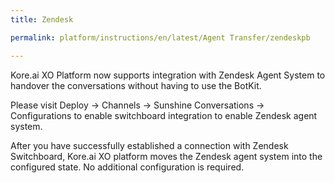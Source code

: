 ```yaml
---
title: Zendesk

permalink: platform/instructions/en/latest/Agent Transfer/zendeskpb

---
```


<container>

Kore.ai XO Platform now supports integration with Zendesk Agent System to handover the conversations without having to use the BotKit.
  
Please visit Deploy → Channels → Sunshine Conversations → Configurations to enable switchboard integration to enable Zendesk agent system. 
  
After you have successfully established a connection with Zendesk Switchboard, Kore.ai XO platform moves the Zendesk agent system into the configured state. No additional configuration is required.

</container>
  
  
